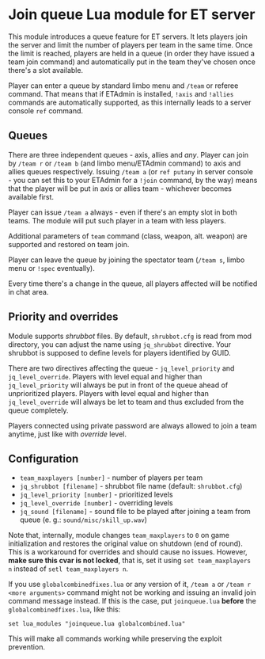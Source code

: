 # Join queue Lua module for ET server

This module introduces a queue feature for ET servers. It lets players join the server and limit the number of players per team in the same time. Once the limit is reached, players are held in a queue (in order they have issued a team join command) and automatically put in the team they've chosen once there's a slot available.

Player can enter a queue by standard limbo menu and `/team` or referee command. That means that if ETAdmin is installed, `!axis` and `!allies` commands are automatically supported, as this internally leads to a server console `ref` command.

## Queues

There are three independent queues - axis, allies and *any*. Player can join by `/team r` or `/team b` (and limbo menu/ETAdmin command) to axis and allies queues respectively. Issuing `/team a` (or `ref putany` in server console - you can set this to your ETAdmin for a `!join` command, by the way) means that the player will be put in axis or allies team - whichever becomes available first.

Player can issue `/team a` always - even if there's an empty slot in both teams. The module will put such player in a team with less players.

Additional parameters of `team` command (class, weapon, alt. weapon) are supported and restored on team join.

Player can leave the queue by joining the spectator team (`/team s`, limbo menu or `!spec` eventually).

Every time there's a change in the queue, all players affected will be notified in chat area.

## Priority and overrides

Module supports *shrubbot* files. By default, `shrubbot.cfg` is read from mod directory, you can adjust the name using `jq_shrubbot` directive. Your shrubbot is supposed to define levels for players identified by GUID.

There are two directives affecting the queue - `jq_level_priority` and `jq_level_override`. Players with level equal and higher than `jq_level_priority` will always be put in front of the queue ahead of unprioritized players. Players with level equal and higher than `jq_level_override` will always be let to team and thus excluded from the queue completely.

Players connected using private password are always allowed to join a team anytime, just like with *override* level.

## Configuration

- `team_maxplayers [number]` - number of players per team
- `jq_shrubbot [filename]` - shrubbot file name (default: `shrubbot.cfg`)
- `jq_level_priority [number]` - prioritized levels
- `jq_level_override [number]` - overriding levels
- `jq_sound [filename]` - sound file to be played after joining a team from queue (e. g.: `sound/misc/skill_up.wav`)

Note that, internally, module changes `team_maxplayers` to `0` on game initialization and restores the original value on shutdown (end of round). This is a workaround for overrides and should cause no issues. However, **make sure this cvar is not locked**, that is, set it using `set team_maxplayers n` instead of `setl team_maxplayers n`.

If you use `globalcombinedfixes.lua` or any version of it, `/team a` or `/team r <more arguments>` command might not be working and issuing an invalid join command message instead. If this is the case, put `joinqueue.lua` **before** the `globalcombinedfixes.lua`, like this:

~~~
set lua_modules "joinqueue.lua globalcombined.lua"
~~~

This will make all commands working while preserving the exploit prevention.
